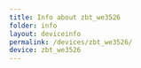 ```yaml
---
title: Info about zbt_we3526
folder: info
layout: deviceinfo
permalink: /devices/zbt_we3526/
device: zbt_we3526
---
```

